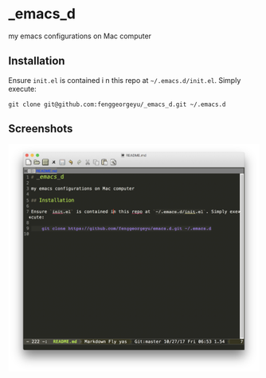 # _emacs_d

my emacs configurations on Mac computer

## Installation

Ensure `init.el` is contained i   n this repo at `~/.emacs.d/init.el`. Simply execute:

	git clone git@github.com:fenggeorgeyu/_emacs_d.git ~/.emacs.d


## Screenshots

![preview](misc/preview.png)


